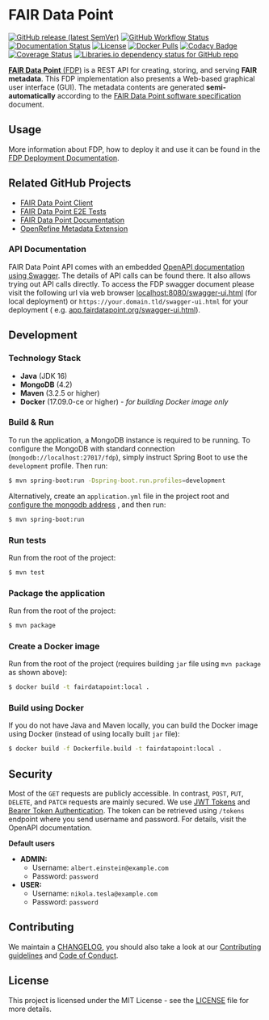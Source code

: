 # FAIR Data Point

[![GitHub release (latest SemVer)](https://img.shields.io/github/v/release/FAIRDataTeam/FAIRDataPoint?sort=semver)](https://github.com/FAIRDataTeam/FAIRDataPoint/releases)
[![GitHub Workflow Status](https://img.shields.io/github/workflow/status/FAIRDataTeam/FAIRDataPoint/FAIRDataPoint%20CI)](https://github.com/FAIRDataTeam/FAIRDataPoint/actions)
[![Documentation Status](https://readthedocs.org/projects/fairdatapoint/badge/?version=latest)](https://fairdatapoint.readthedocs.io/en/latest/?badge=latest)
[![License](https://img.shields.io/github/license/FAIRDataTeam/FAIRDataPoint)](https://github.com/FAIRDataTeam/FAIRDataPoint/blob/develop/LICENSE)
[![Docker Pulls](https://img.shields.io/docker/pulls/fairdata/fairdatapoint)](https://hub.docker.com/r/fairdata/fairdatapoint)
[![Codacy Badge](https://api.codacy.com/project/badge/Grade/61f029299b814ca8be2b8edbaab6ce50)](https://www.codacy.com/app/rajaram5/FAIRDataPoint?utm_source=github.com&amp;utm_medium=referral&amp;utm_content=DTL-FAIRData/FAIRDataPoint&amp;utm_campaign=Badge_Grade)
[![Coverage Status](https://coveralls.io/repos/github/DTL-FAIRData/FAIRDataPoint/badge.svg?branch=master)](https://coveralls.io/github/DTL-FAIRData/FAIRDataPoint?branch=master)
[![Libraries.io dependency status for GitHub repo](https://img.shields.io/librariesio/github/FAIRDataTeam/FAIRDataPoint)](https://libraries.io/github/FAIRDataTeam/FAIRDataPoint)

[**FAIR Data Point** (FDP)](https://www.fairdatapoint.org) is a REST API for creating, storing, and serving **FAIR
metadata**. This FDP implementation also presents a Web-based graphical user interface (GUI). The metadata contents are
generated **semi-automatically** according to
the [FAIR Data Point software specification](https://specs.fairdatapoint.org) document.

## Usage

More information about FDP, how to deploy it and use it can be found in
the [FDP Deployment Documentation](https://fairdatapoint.readthedocs.io/).

## Related GitHub Projects

- [FAIR Data Point Client](https://github.com/FAIRDataTeam/FAIRDataPoint-client)
- [FAIR Data Point E2E Tests](https://github.com/FAIRDataTeam/FAIRDataPoint-E2E-Tests)
- [FAIR Data Point Documentation](https://github.com/FAIRDataTeam/FAIRDataPoint-Docs)
- [OpenRefine Metadata Extension](https://github.com/FAIRDataTeam/OpenRefine-metadata-extension)

### API Documentation

FAIR Data Point API comes with an embedded [OpenAPI documentation using Swagger](https://swagger.io/specification/). The
details of API calls can be found there. It also allows trying out API calls directly. To access the FDP swagger
document please visit the following url via web
browser [localhost:8080/swagger-ui.html](http://localhost:8080/swagger-ui.html) (for local deployment)
or `https://your.domain.tld/swagger-ui.html` for your deployment (
e.g. [app.fairdatapoint.org/swagger-ui.html](https://app.fairdatapoint.org/swagger-ui.html)).

## Development

### Technology Stack

- **Java** (JDK 16)
- **MongoDB** (4.2)
- **Maven** (3.2.5 or higher)
- **Docker** (17.09.0-ce or higher) - *for building Docker image only*

### Build & Run

To run the application, a MongoDB instance is required to be running. To configure the MongoDB with standard
connection (`mongodb://localhost:27017/fdp`), simply instruct Spring Boot to use the `development` profile. Then run:

```bash
$ mvn spring-boot:run -Dspring-boot.run.profiles=development
```

Alternatively, create an `application.yml` file in the project root
and [configure the mongodb address](https://fairdatapoint.readthedocs.io/en/latest/deployment/advanced-configuration.html#mongo-db)
, and then run:

```bash
$ mvn spring-boot:run
```

### Run tests

Run from the root of the project:

```bash
$ mvn test
```

### Package the application

Run from the root of the project:

```bash
$ mvn package
```

### Create a Docker image

Run from the root of the project (requires building `jar` file using `mvn package` as shown above):

```bash
$ docker build -t fairdatapoint:local .
```

### Build using Docker

If you do not have Java and Maven locally, you can build the Docker image using Docker (instead of using locally
built `jar` file):

```bash
$ docker build -f Dockerfile.build -t fairdatapoint:local .
```

## Security

Most of the `GET` requests are publicly accessible. In contrast, `POST`, `PUT`, `DELETE`, and `PATCH` requests are
mainly secured. We use [JWT Tokens](https://jwt.io/)
and [Bearer Token Authentication](https://swagger.io/docs/specification/authentication/bearer-authentication/). The
token can be retrieved using `/tokens` endpoint where you send username and password. For details, visit the OpenAPI
documentation.

**Default users**

- **ADMIN:**
    - Username: `albert.einstein@example.com`
    - Password: `password`
- **USER:**
    - Username: `nikola.tesla@example.com`
    - Password: `password`

## Contributing

We maintain a [CHANGELOG](CHANGELOG.md), you should also take a look at our [Contributing guidelines](CONTRIBUTING.md)
and
[Code of Conduct](CODE_OF_CONDUCT.md).

## License

This project is licensed under the MIT License - see the [LICENSE](LICENSE) file for more details.
